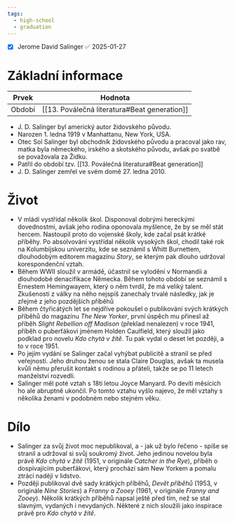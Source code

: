 ```yaml
---
tags:
  - high-school
  - graduation
---
```

- [x] Jerome David Salinger ✅ 2025-01-27
# Základní informace
| Prvek  | Hodnota                                  |
| ------ | ---------------------------------------- |
| Období | [[13. Poválečná literatura#Beat generation]] |
- J. D. Salinger byl americký autor židovského původu.
- Narozen 1. ledna 1919 v Manhattanu, New York, USA.
- Otec Sol Salinger byl obchodník židovského původu a pracoval jako rav, matka byla německého, irského a skotského původu, avšak po svatbě se považovala za Židku.
- Patřil do období tzv. [[13. Poválečná literatura#Beat generation]]
- J. D. Salinger zemřel ve svém domě 27. ledna 2010.
# Život
- V mládí vystřídal několik škol. Disponoval dobrými hereckými dovednostmi, avšak jeho rodina oponovala myšlence, že by se měl stát hercem. Nastoupil proto do vojenské školy, kde začal psát krátké příběhy. Po absolvování vystřídal několik vysokých škol, chodil také rok na Kolumbijskou univerzitu, kde se seznámil s Whitt Burnettem, dlouhodobým editorem magazínu *Story*, se kterým pak dlouho udržoval korespondenční vztah.
- Během WWII sloužil v armádě, účastnil se vylodění v Normandii a dlouhodobé denacifikace Německa. Během tohoto období se seznámil s Ernestem Hemingwayem, který o něm tvrdil, že má veliký talent. Zkušenosti z války na něho nejspíš zanechaly trvalé následky, jak je zřejmé z jeho pozdějších příběhů 
- Během čtyřicátých let se nejdříve pokoušel o publikování svých krátkých příběhů do magazínu *The New Yorker*, první úspěch mu přinesl až příběh *Slight Rebellion off Madison* (překlad nenalezen) v roce 1941, příběh o puberťákovi jménem Holden Caulfield, který sloužil jako podklad pro novelu *Kdo chytá v žitě*. Tu pak vydal o deset let později, a to v roce 1951.
- Po jejím vydání se Salinger začal vyhýbat publicitě a stranil se před veřejností. Jeho druhou ženou se stala Claire Douglas, avšak ta musela kvůli němu přerušit kontakt s rodinou a přáteli, takže se po 11 letech manželství rozvedli.
- Salinger měl poté vztah s 18ti letou Joyce Manyard. Po devíti měsících ho ale abruptně ukončil. Po tomto vztahu vyšlo najevo, že měl vztahy s několika ženami v podobném nebo stejném věku.
# Dílo
- Salinger za svůj život moc nepublikoval, a - jak už bylo řečeno - spíše se stranil a udržoval si svůj soukromý život. Jeho jedinou novelou byla právě *Kdo chytá v žitě* (1951, v originále *Catcher in the Rye*), příběh o dospívajícím puberťákovi, který prochází sám New Yorkem a pomalu ztrácí naději v lidstvo.
- Později publikoval dvě sady krátkých příběhů, *Devět příběhů* (1953, v originále *Nine Stories*) a *Franny a Zooey* (1961, v originále *Franny and Zooey*). Několik krátkých příběhů napsal ještě před tím, než se stal slavným, vydaných i nevydaných. Některé z nich sloužili jako inspirace právě pro *Kdo chytá v žitě*.